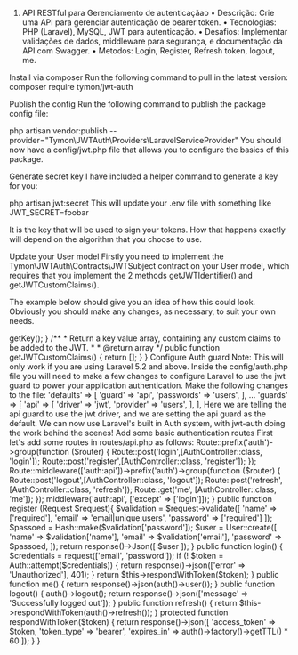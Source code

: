 1. API RESTful para Gerenciamento de autenticaçãao
•	Descrição: Crie uma API para gerenciar autenticação de bearer token.
•	Tecnologias: PHP (Laravel), MySQL, JWT para autenticação.
•	Desafios: Implementar validações de dados, middleware para segurança, e documentação da API com Swagger.
•   Metodos: Login, Register, Refresh token, logout, me.


Install via composer
Run the following command to pull in the latest version:
composer require tymon/jwt-auth

Publish the config
Run the following command to publish the package config file:

php artisan vendor:publish --provider="Tymon\JWTAuth\Providers\LaravelServiceProvider"
You should now have a config/jwt.php file that allows you to configure the basics of this package.

Generate secret key
I have included a helper command to generate a key for you:

php artisan jwt:secret
This will update your .env file with something like JWT_SECRET=foobar

It is the key that will be used to sign your tokens. How that happens exactly will depend on the algorithm that you choose to use.


Update your User model
Firstly you need to implement the Tymon\JWTAuth\Contracts\JWTSubject contract on your User model, which requires that you implement the 2 methods getJWTIdentifier() and getJWTCustomClaims().

The example below should give you an idea of how this could look. Obviously you should make any changes, as necessary, to suit your own needs.

<?php

namespace App;

use Tymon\JWTAuth\Contracts\JWTSubject;
use Illuminate\Notifications\Notifiable;
use Illuminate\Foundation\Auth\User as Authenticatable;

class User extends Authenticatable implements JWTSubject
{
    use Notifiable;

    // Rest omitted for brevity

    /**
     * Get the identifier that will be stored in the subject claim of the JWT.
     *
     * @return mixed
     */
    public function getJWTIdentifier()
    {
        return $this->getKey();
    }

    /**
     * Return a key value array, containing any custom claims to be added to the JWT.
     *
     * @return array
     */
    public function getJWTCustomClaims()
    {
        return [];
    }
}
Configure Auth guard
Note: This will only work if you are using Laravel 5.2 and above.

Inside the config/auth.php file you will need to make a few changes to configure Laravel to use the jwt guard to power your application authentication.

Make the following changes to the file:

'defaults' => [
    'guard' => 'api',
    'passwords' => 'users',
],

...

'guards' => [
    'api' => [
        'driver' => 'jwt',
        'provider' => 'users',
    ],
],

Here we are telling the api guard to use the jwt driver, and we are setting the api guard as the default.

We can now use Laravel's built in Auth system, with jwt-auth doing the work behind the scenes!

Add some basic authentication routes
First let's add some routes in routes/api.php as follows:


Route::prefix('auth')->group(function ($router) {
    Route::post('login',[AuthController::class, 'login']);
    Route::post('register',[AuthController::class, 'register']);
});

Route::middleware(['auth:api'])->prefix('auth')->group(function ($router) {
    Route::post('logout',[AuthController::class, 'logout']);
    Route::post('refresh', [AuthController::class, 'refresh']);
    Route::get('me', [AuthController::class, 'me']);
});



<?php

namespace App\Http\Controllers;

use Illuminate\Support\Facades\Auth;
use Illuminate\Support\Facades\Hash;
use App\Http\Controllers\Controller;
use App\Models\User;
use Illuminate\Http\Request;
use Illuminate\Support\Js;

class AuthController extends Controller
{
    public function __construct()
    {
        // $this->middleware('auth:api', ['except' => ['login']]);
    }

    public function register (Request $request){

        $validation = $request->validate([
            'name' => ['required'],
            'email' => 'email|unique:users',
            'password' => ['required']
        ]);

        $passoed = Hash::make($validation['password']);

        $user = User::create([
            'name' => $validation['name'],
            'email' => $validation['email'],
            'password' => $passoed,
        ]);

        return response()->Json([
            $user
        ]);
    }
    public function login()
    {
        $credentials = request(['email', 'password']);

        if (! $token = Auth::attempt($credentials)) {
            return response()->json(['error' => 'Unauthorized'], 401);
        }
        return $this->respondWithToken($token);
    }
    public function me()
    {
        return response()->json(auth()->user());
    }
    public function logout()
    {
        auth()->logout();

        return response()->json(['message' => 'Successfully logged out']);
    }
    public function refresh()
    {
        return $this->respondWithToken(auth()->refresh());
    }
    protected function respondWithToken($token)
    {
        return response()->json([
            'access_token' => $token,
            'token_type' => 'bearer',
            'expires_in' => auth()->factory()->getTTL() * 60
        ]);
    }
}
